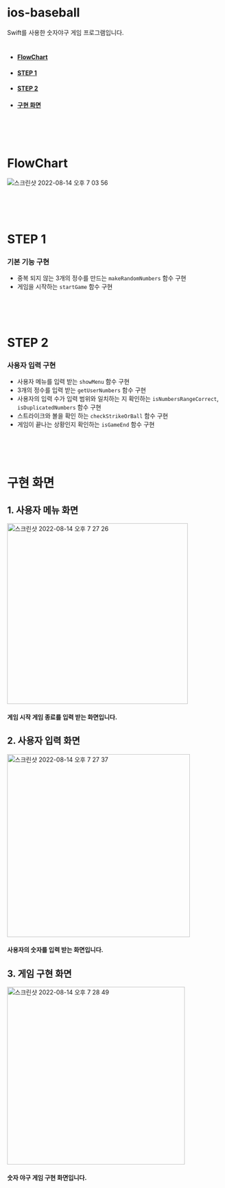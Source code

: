 # ios-baseball
Swift를 사용한 숫자야구 게임 프로그램입니다.

#
- #### <span class="index">[FlowChart](#flowchart-1)</span> 
- #### <span class="index">[STEP 1](#step-1-1)</span>
- #### <span class="index">[STEP 2](#step-2-1)</span>
- #### <span class="index">[구현 화면](#구현-화면-1)</span>

<br><br><br>
# FlowChart

<img alt="스크린샷 2022-08-14 오후 7 03 56" src="https://user-images.githubusercontent.com/84975077/184532027-ffa4be4e-6598-4891-8ac9-47561ca31bcb.png">


<br><br><br>
# STEP 1
 ### 기본 기능 구현
 - 중복 되지 않는 3개의 정수를 만드는 `makeRandomNumbers` 함수 구현
 - 게임을 시작하는 `startGame` 함수 구현

<br><br><br>
# STEP 2
 ### 사용자 입력 구현
- 사용자 메뉴를 입력 받는 `showMenu` 함수 구현
- 3개의 정수를 입력 받는 `getUserNumbers` 함수 구현
- 사용자의 입력 수가 입력 범위와 일치하는 지 확인하는 `isNumbersRangeCorrect`, `isDuplicatedNumbers` 함수 구현
- 스트라이크와 볼을 확인 하는 `checkStrikeOrBall` 함수 구현
- 게임이 끝나는 상황인지 확인하는 `isGameEnd` 함수 구현

<br><br><br>
# 구현 화면
 
## 1. 사용자 메뉴 화면
<img width="421" alt="스크린샷 2022-08-14 오후 7 27 26" src="https://user-images.githubusercontent.com/84975077/184532800-819fb10e-79d0-4e72-a076-e76ac9d69943.png">

#### 게임 시작 게임 종료를 입력 받는 화면입니다.

## 2. 사용자 입력 화면
<img width="426" alt="스크린샷 2022-08-14 오후 7 27 37" src="https://user-images.githubusercontent.com/84975077/184532802-39dd611c-6673-43a1-9858-6783ee7d0d68.png">

#### 사용자의 숫자를 입력 받는 화면입니다.

## 3. 게임 구현 화면
<img width="414" alt="스크린샷 2022-08-14 오후 7 28 49" src="https://user-images.githubusercontent.com/84975077/184532804-23a9d87a-be0e-44e1-a4a8-dfc754bc87c5.png">

#### 숫자 야구 게임 구현 화면입니다.
